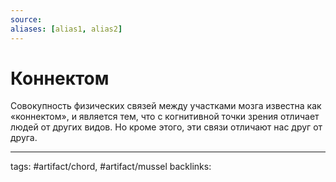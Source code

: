 ```yaml
---
source:
aliases: [alias1, alias2]
---
```

# Коннектом
Совокупность физических связей между участками мозга известна как «коннектом», и является тем, что с когнитивной точки зрения отличает людей от других видов. Но кроме этого, эти связи отличают нас друг от друга.

---
tags: #artifact/chord, #artifact/mussel 
backlinks: 